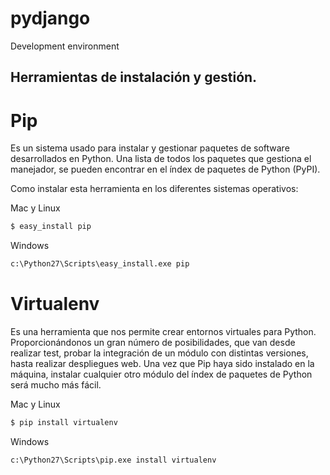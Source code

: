 # pydjango
Development environment 

Herramientas de instalación y gestión.
--------------------------------------

# Pip
Es un sistema usado para instalar y gestionar paquetes de software desarrollados en Python. Una lista de todos los paquetes que gestiona el manejador, se pueden encontrar en el índex de paquetes de Python (PyPI). 

Como instalar esta herramienta en los diferentes sistemas operativos: 

Mac y Linux
```python
$ easy_install pip
```

Windows
```python
c:\Python27\Scripts\easy_install.exe pip
```

# Virtualenv
Es una herramienta que nos permite crear entornos virtuales para Python. Proporcionándonos un gran número de posibilidades, que van desde realizar test, probar la integración de un módulo con distintas versiones, hasta realizar despliegues web. 
Una vez que Pip haya sido instalado en la máquina, instalar cualquier otro módulo del índex de paquetes de Python será mucho más
fácil. 

Mac y Linux
```python
$ pip install virtualenv
```

Windows
```python
c:\Python27\Scripts\pip.exe install virtualenv
```
